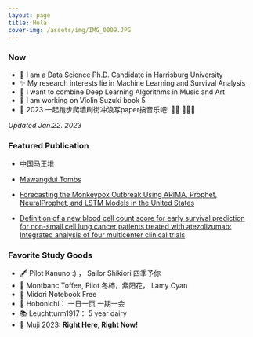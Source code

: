 ```yaml
---
layout: page
title: Hola
cover-img: /assets/img/IMG_0009.JPG
---
```



### Now

- 🐰  I am a Data Science Ph.D. Candidate in Harrisburg University 
- ✨  My research interests lie in Machine Learning and Survival Analysis 
- 🎼  I want to combine Deep Learning Algorithms in Music and Art
- 🌲  I am working on Violin Suzuki book 5 
- 📝 2023 一起跑步爬墙刷街冲浪写paper搞音乐吧! 🧗‍♀️ 🏄🏻‍♂️ 

*Updated Jan.22. 2023*


### Featured Publication

- [中国马王堆](https://book.douban.com/subject/35830402/)

- [Mawangdui Tombs](https://www.amazon.com/Mawangdui-Tombs-English-Chineseversionebook/dp/B09P6YGGNC/ref=sr_1_1crid=3KTWF9GTIFN58&keywords=mawangdui+tombs&qid=1673925269&s=books&sprefix=mawangdui+tombs%2Cstripbooks%2C156&sr=1-1)


- [Forecasting the Monkeypox Outbreak Using ARIMA, Prophet, NeuralProphet, and LSTM Models in the United States](https://www.mdpi.com/2571-9394/5/1/5)


- [Definition of a new blood cell count score for early survival prediction for non-small cell lung cancer patients treated with atezolizumab: Integrated analysis of four multicenter clinical trials](https://www.frontiersin.org/articles/10.3389/fimmu.2022.961926/full)


### Favorite Study Goods

- 🖋 Pilot Kanuno :) ， Sailor Shikiori 四季予你
- 🦄 Montbanc Toffee, Pilot 冬柿，紫阳花， Lamy Cyan
- 📒 Midori Notebook Free
- 📓 Hobonichi： 一日一页 一期一会
- 📚 Leuchtturm1917： 5 year dairy
- 📍 Muji 2023: **Right Here, Right Now!**
